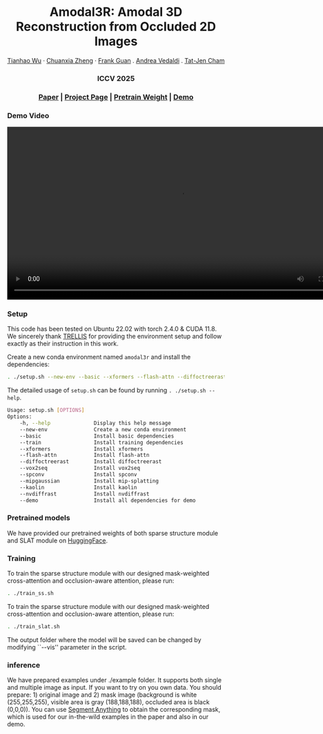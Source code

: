 <h1 align="center">Amodal3R: Amodal 3D Reconstruction from Occluded 2D Images</h1>
  <p align="center">
    <a href="https://sm0kywu.github.io/CV/CV.html">Tianhao Wu</a>
    ·
    <a href="https://chuanxiaz.com/">Chuanxia Zheng</a>
    ·
    <a href="https://www.singaporetech.edu.sg/directory/faculty/frank-guan">Frank Guan</a>
    .
    <a href="https://www.robots.ox.ac.uk/~vedaldi/">Andrea Vedaldi</a>
    .
    <a href="https://personal.ntu.edu.sg/astjcham/index.html">Tat-Jen Cham</a>

  </p>
  <h3 align="center">ICCV 2025</h3>
  <h3 align="center"><a href="https://arxiv.org/abs/2503.13439">Paper</a> | <a href="https://sm0kywu.github.io/Amodal3R/">Project Page</a> | <a href="https://huggingface.co/Sm0kyWu/Amodal3R">Pretrain Weight</a> | <a href="https://huggingface.co/spaces/Sm0kyWu/Amodal3R">Demo</a></h3>
  <div align="center"></div>
</p>

### Demo Video
<div align="center">
  <video width="800" controls>
    <source src="asset/teaser.mp4" type="video/mp4">
  </video>
</div>

### Setup
This code has been tested on Ubuntu 22.02 with torch 2.4.0 & CUDA 11.8. We sincerely thank [TRELLIS](https://github.com/Microsoft/TRELLIS) for providing the environment setup and follow exactly as their instruction in this work.

Create a new conda environment named `amodal3r` and install the dependencies:
```sh
. ./setup.sh --new-env --basic --xformers --flash-attn --diffoctreerast --spconv --mipgaussian --kaolin --nvdiffrast
```
The detailed usage of `setup.sh` can be found by running `. ./setup.sh --help`.
```sh
Usage: setup.sh [OPTIONS]
Options:
    -h, --help              Display this help message
    --new-env               Create a new conda environment
    --basic                 Install basic dependencies
    --train                 Install training dependencies
    --xformers              Install xformers
    --flash-attn            Install flash-attn
    --diffoctreerast        Install diffoctreerast
    --vox2seq               Install vox2seq
    --spconv                Install spconv
    --mipgaussian           Install mip-splatting
    --kaolin                Install kaolin
    --nvdiffrast            Install nvdiffrast
    --demo                  Install all dependencies for demo
```

### Pretrained models
We have provided our pretrained weights of both sparse structure module and SLAT module on [HuggingFace](https://huggingface.co/Sm0kyWu/Amodal3R).

### Training
To train the sparse structure module with our designed mask-weighted cross-attention and occlusion-aware attention, please run:
```sh
. ./train_ss.sh
```
To train the sparse structure module with our designed mask-weighted cross-attention and occlusion-aware attention, please run:
```sh
. ./train_slat.sh
```
The output folder where the model will be saved can be changed by modifying ``--vis'' parameter in the script.


### inference
We have prepared examples under ./example folder. It supports both single and multiple image as input.
If you want to try on you own data. You should prepare: 1) original image and 2) mask image (background is white (255,255,255), visible area is gray (188,188,188), occluded area is black (0,0,0)).
You can use [Segment Anything](https://github.com/facebookresearch/segment-anything) to obtain the corresponding mask, which is used for our in-the-wild examples in the paper and also in our demo.



